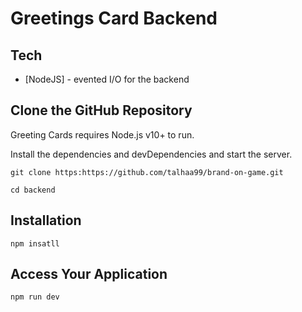 # Greetings Card Backend

## Tech

- [NodeJS] - evented I/O for the backend

## Clone the GitHub Repository

Greeting Cards  requires Node.js v10+ to run.

Install the dependencies and devDependencies and start the server.
```
git clone https:https://github.com/talhaa99/brand-on-game.git

cd backend
```
## Installation

```
npm insatll
```

## Access Your Application
```
npm run dev
```